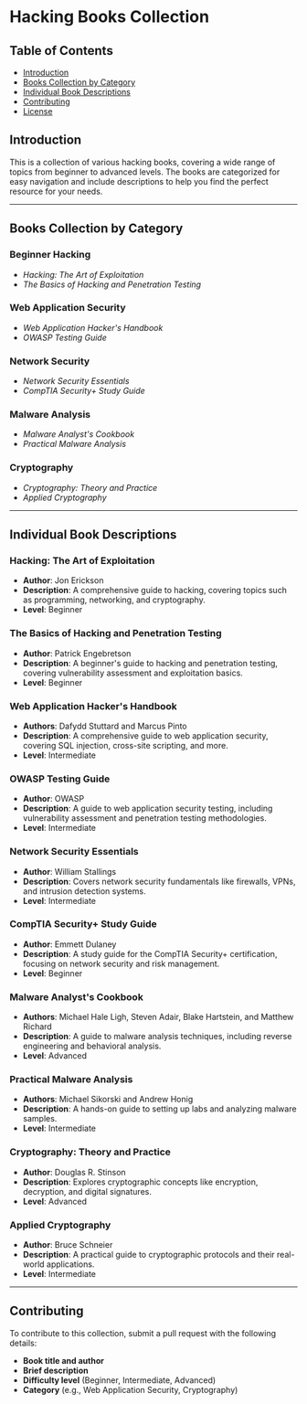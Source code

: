 
# Hacking Books Collection

## Table of Contents

- [Introduction](#introduction)
- [Books Collection by Category](#books-collection-by-category)
- [Individual Book Descriptions](#individual-book-descriptions)
- [Contributing](#contributing)
- [License](#license)

## Introduction

This is a collection of various hacking books, covering a wide range of topics from beginner to advanced levels. The books are categorized for easy navigation and include descriptions to help you find the perfect resource for your needs.

---

## Books Collection by Category

### Beginner Hacking

- _Hacking: The Art of Exploitation_
- _The Basics of Hacking and Penetration Testing_

### Web Application Security

- _Web Application Hacker's Handbook_
- _OWASP Testing Guide_

### Network Security

- _Network Security Essentials_
- _CompTIA Security+ Study Guide_

### Malware Analysis

- _Malware Analyst's Cookbook_
- _Practical Malware Analysis_

### Cryptography

- _Cryptography: Theory and Practice_
- _Applied Cryptography_

---

## Individual Book Descriptions

### Hacking: The Art of Exploitation

- **Author**: Jon Erickson
- **Description**: A comprehensive guide to hacking, covering topics such as programming, networking, and cryptography.
- **Level**: Beginner

### The Basics of Hacking and Penetration Testing

- **Author**: Patrick Engebretson
- **Description**: A beginner's guide to hacking and penetration testing, covering vulnerability assessment and exploitation basics.
- **Level**: Beginner

### Web Application Hacker's Handbook

- **Authors**: Dafydd Stuttard and Marcus Pinto
- **Description**: A comprehensive guide to web application security, covering SQL injection, cross-site scripting, and more.
- **Level**: Intermediate

### OWASP Testing Guide

- **Author**: OWASP
- **Description**: A guide to web application security testing, including vulnerability assessment and penetration testing methodologies.
- **Level**: Intermediate

### Network Security Essentials

- **Author**: William Stallings
- **Description**: Covers network security fundamentals like firewalls, VPNs, and intrusion detection systems.
- **Level**: Intermediate

### CompTIA Security+ Study Guide

- **Author**: Emmett Dulaney
- **Description**: A study guide for the CompTIA Security+ certification, focusing on network security and risk management.
- **Level**: Beginner

### Malware Analyst's Cookbook

- **Authors**: Michael Hale Ligh, Steven Adair, Blake Hartstein, and Matthew Richard
- **Description**: A guide to malware analysis techniques, including reverse engineering and behavioral analysis.
- **Level**: Advanced

### Practical Malware Analysis

- **Authors**: Michael Sikorski and Andrew Honig
- **Description**: A hands-on guide to setting up labs and analyzing malware samples.
- **Level**: Intermediate

### Cryptography: Theory and Practice

- **Author**: Douglas R. Stinson
- **Description**: Explores cryptographic concepts like encryption, decryption, and digital signatures.
- **Level**: Advanced

### Applied Cryptography

- **Author**: Bruce Schneier
- **Description**: A practical guide to cryptographic protocols and their real-world applications.
- **Level**: Intermediate

---

## Contributing

To contribute to this collection, submit a pull request with the following details:

- **Book title and author**
- **Brief description**
- **Difficulty level** (Beginner, Intermediate, Advanced)
- **Category** (e.g., Web Application Security, Cryptography)
